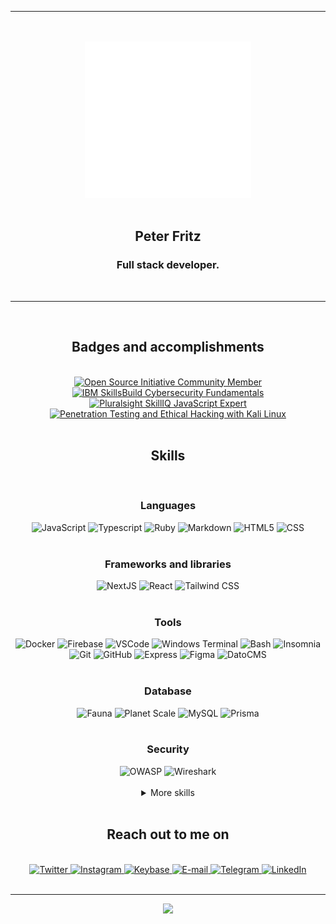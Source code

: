 <div align="center">
  <hr />
  <br />
  <br />
  <picture>
    <img alt="an animated barcode with 'ptr' written on it" src="ptr_animated_alt.svg" height="250">
  </picture>
  <br />
  <br />
  <h2>Peter Fritz</h2>
  <h3>Full stack developer.</h3>
  <br />
  <hr />
  <br />
  <div>
    <h2>Badges and accomplishments</h2>
    <br />
    <a href="https://opensource.org/" target="_blank" rel="noopener noreferrer">
      <img alt="Open Source Initiative Community Member" title="Open Source Initiative Community Member" src="https://user-images.githubusercontent.com/61599784/172642179-4b6a410f-a13d-4e30-8f10-412ef1c87816.svg" height="100">
    </a>
    <a href="https://www.credly.com/badges/c97628b1-c53c-4cc3-a49b-2c402da79a1e/public_url" target="_blank" rel="noopener noreferrer">
      <img alt="IBM SkillsBuild Cybersecurity Fundamentals" title="IBM SkillsBuild Cybersecurity Fundamentals" src="https://user-images.githubusercontent.com/61599784/161043251-58a40eb8-2394-4003-b39e-e47e57b8a768.png" height="100">
    </a>
    <a href="https://app.pluralsight.com/score/redir/50c18da3-a6ff-4cce-af43-e152230c754b?d80c345857" target="_blank" rel="noopener noreferrer">
      <img alt="Pluralsight SkillIQ JavaScript Expert" title="Pluralsight SkillIQ JavaScript Expert" src="https://s2.pluralsight.com/assessments/badges/javascript-211-03-2022@2x.png" height="100">
    </a>
    <a href="https://app.pluralsight.com/achievements/share/350ecc96-4351-4b48-bf9a-1431f79e8c04" target="_blank" rel="noopener noreferrer">
      <img alt="Penetration Testing and Ethical Hacking with Kali Linux" title="Penetration Testing and Ethical Hacking with Kali Linux" src="https://pluralsight2.imgix.net/achievements/assets/badges/content-completion/courses/security/advanced/enabled-dark.b8e831.svg" height="100">
    </a>
  </div>
  <br />

  <h2>Skills</h2>
  </br>
  <div>
    <h3>Languages</h3>
    <picture>
      <img alt="JavaScript" title="JavaScript" src="https://img.shields.io/badge/JAVASCRIPT-000000?style=for-the-badge&logo=javascript&logoColor=F7DF1E" />
    </picture>
    <picture>
      <img alt="Typescript" title="Typescript" src="https://img.shields.io/badge/TYPESCRIPT-000000?style=for-the-badge&logo=typescript&logoColor=3178C6" />
    </picture>
    <picture>
      <img alt="Ruby" title="Ruby" src="https://img.shields.io/badge/RUBY-000000?style=for-the-badge&logo=ruby&logoColor=CC342D" />
    </picture>
    <picture>
      <img alt="Markdown" title="Markdown" src="https://img.shields.io/badge/MARKDOWN-000000?style=for-the-badge&logo=markdown&logoColor=FFFFFF" />
    </picture>
    <picture>
      <img alt="HTML5" title="HTML5" src="https://img.shields.io/badge/HTML-000000?style=for-the-badge&logo=html5&logoColor=E34F26" />
    </picture>
    <picture>
      <img alt="CSS" title="CSS" src="https://img.shields.io/badge/CSS-000000?style=for-the-badge&logo=css3&logoColor=1572B6" />
    </picture>
  </div>

  <br />

  <div>
    <h3>Frameworks and libraries</h3>
    <picture>
      <img alt="NextJS" title="NextJS" src="https://img.shields.io/badge/NEXTJS-000000?style=for-the-badge&logo=next.js&logoColor=FFFFFF" />
    </picture>
    <picture>
      <img alt="React" title="React" src="https://img.shields.io/badge/REACT-000000?style=for-the-badge&logo=react&logoColor=61DAFB" />
    </picture>
    <picture>
      <img alt="Tailwind CSS" title="Tailwind CSS" src="https://img.shields.io/badge/TAILWIND%20CSS-000000?style=for-the-badge&logo=tailwindcss&logoColor=06B6D4" />
    </picture>
  </div>

  <br />

  <div>
    <h3>Tools</h3>
    <picture>
      <img alt="Docker" title="Docker" src="https://img.shields.io/badge/DOCKER-000000?style=for-the-badge&logo=docker&logoColor=2496ED" />
    </picture>
    <picture>
      <img alt="Firebase" title="Firebase" src="https://img.shields.io/badge/FIREBASE-000000?style=for-the-badge&logo=firebase&logoColor=FFCA28" />
    </picture>
    <picture>
      <img alt="VSCode" title="VSCode" src="https://img.shields.io/badge/VSCODE-000000?style=for-the-badge&logo=visualstudiocode&logoColor=007ACC" />
    </picture>
    <picture>
      <img alt="Windows Terminal" title="Windows Terminal" src="https://img.shields.io/badge/Windows%20Terminal-000000?style=for-the-badge&logo=windowsterminal&logoColor=FFFFFF" />
    </picture>
    <picture>
      <img alt="Bash" title="Bash" src="https://img.shields.io/badge/BASH-000000?style=for-the-badge&logo=gnubash&logoColor=FFFFFF" />
    </picture>
    <picture>
      <img alt="Insomnia" title="Insomnia" src="https://img.shields.io/badge/INSOMNIA-000000?style=for-the-badge&logo=insomnia&logoColor=4000BF" />
    </picture>
    <picture>
      <img alt="Git" title="Git" src="https://img.shields.io/badge/GIT-000000?style=for-the-badge&logo=git&logoColor=F05032" />
    </picture>
    <picture>
      <img alt="GitHub" title="GitHub" src="https://img.shields.io/badge/GITHUB-000000?style=for-the-badge&logo=github&logoColor=FFFFFF" />
    </picture>
    <picture>
      <img alt="Express" title="Express" src="https://img.shields.io/badge/EXPRESS-000000?style=for-the-badge&logo=express&logoColor=FFFFFF" />
    </picture>
    <picture>
      <img alt="Figma" title="Figma" src="https://img.shields.io/badge/FIGMA-000000?style=for-the-badge&logo=figma&logoColor=F24E1E" />
    </picture>
    <picture>
      <img alt="DatoCMS" title="DatoCMS" src="https://img.shields.io/badge/DATOCMS-000000?style=for-the-badge&logo=datocms&logoColor=FF7751" />
    </picture>
  </div>
  <br />
  <div>
    <h3>Database</h3>
    <picture>
      <img alt="Fauna" title="Fauna" src="https://img.shields.io/badge/Fauna-000000?style=for-the-badge&logo=fauna&logoColor=3A1AB6" />
    </picture>
    <picture>
      <img alt="Planet Scale" title="Planet Scale" src="https://img.shields.io/badge/Planet%20Scale-000000?style=for-the-badge&logo=planetscale&logoColor=FFFFFF" />
    </picture>
    <picture>
      <img alt="MySQL" title="MySQL" src="https://img.shields.io/badge/MYSQL-000000?style=for-the-badge&logo=mysql&logoColor=FFFFFF" />
    </picture>
    <picture>
      <img alt="Prisma" title="Prisma" src="https://img.shields.io/badge/PRISMA-000000?style=for-the-badge&logo=prisma&logoColor=FFFFFF" />
    </picture>
  </div>
  <br />
  <div>
    <h3>Security</h3>
    <picture>
      <img alt="OWASP" title="OWASP" src="https://img.shields.io/badge/OWASP-000000?style=for-the-badge&logo=owasp&logoColor=FFFFFF" />
    </picture>
    <picture>
      <img alt="Wireshark" title="Wireshark" src="https://img.shields.io/badge/WIRESHARK-000000?style=for-the-badge&logo=wireshark&logoColor=1679A7" />
    </picture>
  </div>

  <br />

  <details>
    <summary>More skills</summary>
    <br/>
    <div>
      <h3>Testing</h3>
      <picture>
        <img alt="Jest" title="Jest" src="https://img.shields.io/badge/JEST-000000?style=for-the-badge&logo=jest&logoColor=C21325" />
      </picture>
      <picture>
        <img alt="Cypress" title="Cypress" src="https://img.shields.io/badge/CYPRESS-000000?style=for-the-badge&logo=cypress&logoColor=FFFFFF" />
      </picture>
      <picture>
        <img alt="Testing Library" title="Testing Library" src="https://img.shields.io/badge/TESTING%20LIBRARY-000000?style=for-the-badge&logo=testinglibrary&logoColor=E33332" />
      </picture>
      </a>
    </div>
    <br />
    <div>
      <h3>DNS, hosting and deployment</h3>
      <picture>
        <img alt="Google Domains" title="Google Domains" src="https://img.shields.io/badge/GOOGLE%20DOMAINS-000000?style=for-the-badge&logo=googledomains&logoColor=4285F4" />
      </picture>
      <picture>
        <img alt="Cloudflare" title="Cloudflare" src="https://img.shields.io/badge/CLOUDFLARE-000000?style=for-the-badge&logo=cloudflare&logoColor=F38020" />
      </picture>
      <picture>
        <img alt="Vercel" title="Vercel" src="https://img.shields.io/badge/VERCEL-000000?style=for-the-badge&logo=vercel&logoColor=FFFFFF" />
      </picture>
      <picture>
        <img alt="AWS" title="AWS" src="https://img.shields.io/badge/AWS-000000?style=for-the-badge&logo=amazonaws&logoColor=FF9900" />
      </picture>
      <picture>
        <img alt="Google Cloud" title="Google Cloud" src="https://img.shields.io/badge/GOOGLE%20CLOUD-000000?style=for-the-badge&logo=googlecloud&logoColor=4285F4" />
      </picture>
      <picture>
        <img alt="GitHub Actions" title="GitHub Actions" src="https://img.shields.io/badge/GITHUB%20ACTIONS-000000?style=for-the-badge&logo=githubactions&logoColor=2088FF" />
      </picture>
      <picture>
        <img alt="Digital Ocean" title="Digital Ocean" src="https://img.shields.io/badge/DIGITAL%20OCEAN-000000?style=for-the-badge&logo=DIGITALOCEAN&logoColor=0080FF" />
      </picture>
    </div>
    <br/>
    <div>
      <h3>Tools</h3>
      <picture>
        <img alt="Prettier" title="Prettier" src="https://img.shields.io/badge/PRETTIER-000000?style=for-the-badge&logo=prettier&logoColor=F7B93E" />
      </picture>
      <picture>
        <img alt="ESLint" title="ESLint" src="https://img.shields.io/badge/ESLINT-000000?style=for-the-badge&logo=ESLint&logoColor=4B32C3" />
      </picture>
      <picture>
        <img alt="P5.js" title="P5.js" src="https://img.shields.io/badge/P5.JS-000000?style=for-the-badge&logo=p5.js&logoColor=ED225D" />
      </picture>
      <picture>
        <img alt="Google Colab" title="Google Colab" src="https://img.shields.io/badge/GOOGLE%20COLAB-000000?style=for-the-badge&logo=googlecolab&logoColor=F9AB00" />
      </picture>
      <picture>
        <img alt="Google Analytics" title="Google Analytics" src="https://img.shields.io/badge/GOOGLE%20ANALYTICS-000000?style=for-the-badge&logo=googleanalytics&logoColor=E37400" />
      </picture>
      <picture>
        <img alt="Google Search Console" title="Google Search Console" src="https://img.shields.io/badge/GOOGLE%20SEARCH%20CONSOLE-000000?style=for-the-badge&logo=googlesearchconsole&logoColor=458CF5" />
      </picture>
      <picture>
        <img alt="Google My Business" title="Google My Business" src="https://img.shields.io/badge/GOOGLE%20MY%20BUSINESS-000000?style=for-the-badge&logo=googlemybusiness&logoColor=4285F4" />
      </picture>
    </div>
    <br/>
    <div>
      <h3>Operating Systems</h3>
      <picture>
        <img alt="Linux" title="Linux" src="https://img.shields.io/badge/LINUX-000000?style=for-the-badge&logo=linux&logoColor=FCC624" />
      </picture>
      <picture>
        <img alt="Ubuntu" title="Ubuntu" src="https://img.shields.io/badge/UBUNTU-000000?style=for-the-badge&logo=ubuntu&logoColor=E95420" />
      </picture>
      <picture>
        <img alt="Windows" title="Windows" src="https://img.shields.io/badge/WINDOWS-000000?style=for-the-badge&logo=windows&logoColor=0078D6" />
      </picture>
    </div>
  </details>

  <br />

  <div>
    <h2>Reach out to me on</h2>
    <br />
    <a href="https://ptr.red/tt" target="_blank" rel="noopener noreferrer">
      <img alt="Twitter" title="Twitter" src="https://img.shields.io/badge/TWITTER-1DA1F2?style=for-the-badge&logo=twitter&logoColor=FFFFFF" />
    </a>
    <a href="https://ptr.red/ig" target="_blank" rel="noopener noreferrer">
      <img alt="Instagram" title="Instagram" src="https://img.shields.io/badge/INSTAGRAM-E4405F?style=for-the-badge&logo=instagram&logoColor=FFFFFF" />
    </a>
    <a href="https://ptr.red/kb" target="_blank" rel="noopener noreferrer">
      <img alt="Keybase" title="Keybase" src="https://img.shields.io/badge/KEYBASE-33A0FF?style=for-the-badge&logo=keybase&logoColor=FFFFFF" />
    </a>
    <a href="mailto:me@peterfritz.dev" target="_blank" rel="noopener noreferrer">
      <img alt="E-mail" title="E-mail" src="https://img.shields.io/badge/EMAIL-EA4335?style=for-the-badge&logo=gmail&logoColor=FFFFFF" />
    </a>
    <a href="https://ptr.red/tg" target="_blank" rel="noopener noreferrer">
      <img alt="Telegram" title="Telegram" src="https://img.shields.io/badge/TELEGRAM-26A5E4?style=for-the-badge&logo=telegram&logoColor=FFFFFF" />
    </a>
    <a href="https://ptr.red/in" target="_blank" rel="noopener noreferrer">
      <img alt="LinkedIn" title="LinkedIn" src="https://img.shields.io/badge/LINKEDIN-0A66C2?style=for-the-badge&logo=linkedin&logoColor=FFFFFF" />
    </a>
  </div>
  <br />
  <hr />
  <a href="https://peterfritz-peterfritz.vercel.app/api/spotify/now-playing?redirect=1" id="now-listening">
    <img src="https://peterfritz-peterfritz.vercel.app/api/spotify/now-playing.svg" height="100">
  </a>
  <br />
</div>
